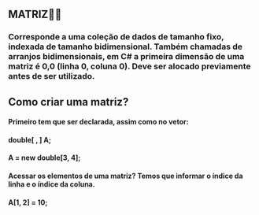 ## MATRIZ🐱‍🏍



### Corresponde a uma coleção de dados de tamanho fixo, indexada de tamanho bidimensional. Também chamadas de arranjos bidimensionais, em C# a primeira dimensão de uma matriz é 0,0 (linha 0, coluna 0). Deve ser alocado previamente antes de ser utilizado. 

## Como criar uma matriz?

#### Primeiro tem que ser declarada, assim como no vetor:

#### double[ , ] A;

#### A = new double[3, 4];

#### Acessar os elementos de uma matriz? Temos que informar o índice da linha e o índice da coluna. 

#### A[1, 2] = 10;





















